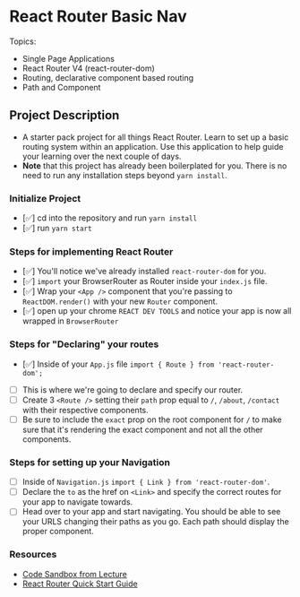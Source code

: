# React Router Basic Nav

Topics:

* Single Page Applications
* React Router V4 (react-router-dom)
* Routing, declarative component based routing
* Path and Component

## Project Description

* A starter pack project for all things React Router. Learn to set up a basic routing system within an application. Use this application to help guide your learning over the next couple of days.
* **Note** that this project has already been boilerplated for you. There is no need to run any installation steps beyond `yarn install`.

### Initialize Project

- [✅] cd into the repository and run `yarn install`
- [✅] run `yarn start`

### Steps for implementing React Router

- [✅] You'll notice we've already installed `react-router-dom` for you.
- [✅] `import` your BrowserRouter as Router inside your `index.js` file.
- [✅] Wrap your `<App />` component that you're passing to `ReactDOM.render()` with your new `Router` component.
- [✅] open up your chrome `REACT DEV TOOLS` and notice your app is now all wrapped in `BrowserRouter`


### Steps for "Declaring" your routes

- [✅] Inside of your `App.js` file `import { Route } from 'react-router-dom';`
- [ ] This is where we're going to declare and specify our router.
- [ ] Create 3 `<Route />` setting their `path` prop equal to `/`, `/about`, `/contact` with their respective components.
- [ ] Be sure to include the `exact` prop on the root component for `/` to make sure that it's rendering the exact component and not all the other components.

### Steps for setting up your Navigation

- [ ] Inside of `Navigation.js` `import { Link } from 'react-router-dom'`.
- [ ] Declare the `to` as the href on `<Link>` and specify the correct routes for your app to navigate towards.
- [ ] Head over to your app and start navigating. You should be able to see your URLS changing their paths as you go. Each path should display the proper component. 

### Resources

* [Code Sandbox from Lecture](https://codesandbox.io/s/n58oqgwmP)
* [React Router Quick Start Guide](https://reacttraining.com/react-router/web/guides/quick-start)
